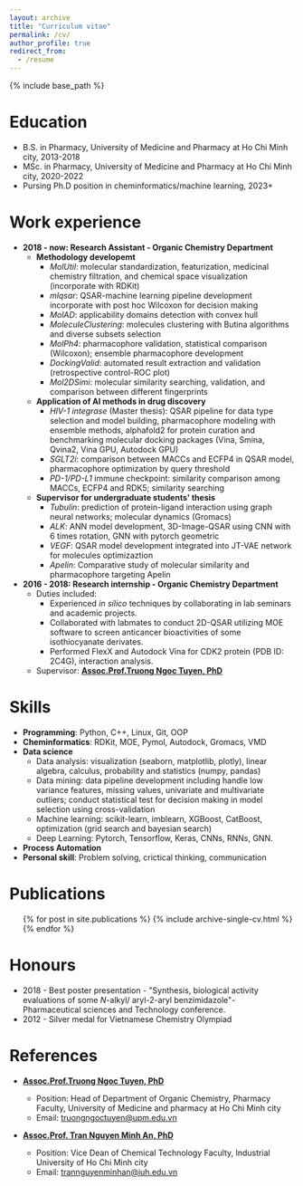 ```yaml
---
layout: archive
title: "Curriculum vitae"
permalink: /cv/
author_profile: true
redirect_from:
  - /resume
---
```


{% include base_path %}

Education
======
* B.S. in Pharmacy, University of Medicine and Pharmacy at Ho Chi Minh city, 2013-2018
* MSc. in Pharmacy,  University of Medicine and Pharmacy at Ho Chi Minh city, 2020-2022
* Pursing Ph.D position in cheminformatics/machine learning, 2023+

Work experience
======
* **2018 - now: Research Assistant - Organic Chemistry Department**
  * **Methodology developemt**
    * *MolUtil*: molecular standardization, featurization, medicinal chemistry filtration, and chemical space visualization (incorporate with RDKit)
    * *mlqsar*: QSAR-machine learning pipeline development incorporate with post hoc Wilcoxon for decision making
    * *MolAD*: applicability domains detection with convex hull 
    * *MoleculeClustering*: molecules clustering with Butina algorithms and diverse subsets selection
    * *MolPh4*: pharmacophore validation, statistical comparison (Wilcoxon); ensemble pharmacophore development
    * *DockingValid*: automated result extraction and validation (retrospective control-ROC plot)
    * *Mol2DSimi*: molecular similarity searching, validation, and comparison between different fingerprints
  * **Application of AI methods in drug discovery**
    * *HIV-1 integrase* (Master thesis): QSAR pipeline for data type selection and model building, pharmacophore modeling with ensemble methods, alphafold2 for protein curation and benchmarking molecular docking packages (Vina, Smina, Qvina2, Vina GPU, Autodock GPU)
    * *SGLT2i*: comparison between MACCs and ECFP4 in QSAR model, pharmacophore optimization by query threshold 
    * *PD-1/PD-L1* immune checkpoint: similarity comparison among MACCs, ECFP4 and RDK5; similarity searching 
  * **Supervisor for undergraduate students' thesis**
    * *Tubulin*: prediction of protein-ligand interaction using graph neural networks; molecular dynamics (Gromacs)
    * *ALK*: ANN model development, 3D-Image-QSAR using CNN with  6 times rotation, GNN with pytorch geometric
    * *VEGF*: QSAR model development integrated into JT-VAE network for molecules optimizaztion
    * *Apelin*: Comparative study of molecular similarity and pharmacophore targeting Apelin  
* **2016 - 2018: Research internship - Organic Chemistry Department**
  * Duties included:
    *  Experienced *in silico* techniques by collaborating in lab seminars and academic projects.
    *  Collaborated with labmates to conduct 2D-QSAR utilizing MOE software to screen anticancer bioactivities of some isothiocyanate derivates.
    *  Performed FlexX and Autodock Vina for CDK2 protein (PDB ID: 2C4G), interaction analysis.
  * Supervisor: [**Assoc.Prof.Truong Ngoc Tuyen, PhD**](http://uphcm.edu.vn/emplinfo.aspx?EmplCode=truongngoctuyen)

  
Skills
======
* **Programming**: Python, C++, Linux, Git, OOP
* **Cheminformatics**: RDKit, MOE, Pymol, Autodock, Gromacs, VMD
* **Data science**
  * Data analysis: visualization (seaborn, matplotlib, plotly), linear algebra, calculus, probability and statistics (numpy, pandas)
  * Data mining: data pipeline development including handle low variance features, missing values, univariate and multivariate outliers; conduct statistical test for decision making in model selection using cross-validation
  * Machine learning: scikit-learn, imblearn, XGBoost, CatBoost, optimization (grid search and bayesian search)
  * Deep Learning: Pytorch, Tensorflow, Keras, CNNs, RNNs, GNN.
* **Process Automation**
* **Personal skill**: Problem solving, crictical thinking, communication


Publications
======
  <ul>{% for post in site.publications %}
    {% include archive-single-cv.html %}
  {% endfor %}</ul>
  
Honours
======
* 2018 - Best poster presentation - "Synthesis, biological activity evaluations of some *N*-alkyl/ aryl-2-aryl benzimidazole"- Pharmaceutical sciences and Technology conference.  
* 2012 - Silver medal for Vietnamese Chemistry Olympiad



References
======
* [**Assoc.Prof.Truong Ngoc Tuyen, PhD**](http://uphcm.edu.vn/emplinfo.aspx?EmplCode=truongngoctuyen)
  * Position: Head of Department of Organic Chemistry, Pharmacy Faculty, University of Medicine and pharmacy at Ho Chi Minh city
  * Email: truongngoctuyen@upm.edu.vn
  

* [**Assoc.Prof. Tran Nguyen Minh An, PhD**](https://scholar.google.com.vn/citations?user=SK8sqMsAAAAJ&hl=vi)
  * Position: Vice Dean of Chemical Technology Faculty, Industrial University of Ho Chi Minh city
  * Email: trannguyenminhan@iuh.edu.vn




